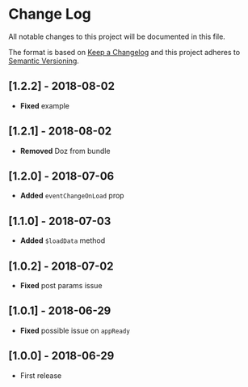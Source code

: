 # Change Log
All notable changes to this project will be documented in this file.

The format is based on [Keep a Changelog](http://keepachangelog.com/)
and this project adheres to [Semantic Versioning](http://semver.org/).

## [1.2.2] - 2018-08-02
- **Fixed** example

## [1.2.1] - 2018-08-02
- **Removed** Doz from bundle

## [1.2.0] - 2018-07-06
- **Added** `eventChangeOnLoad` prop

## [1.1.0] - 2018-07-03
- **Added** `$loadData` method

## [1.0.2] - 2018-07-02
- **Fixed** post params issue

## [1.0.1] - 2018-06-29
- **Fixed** possible issue on `appReady`

## [1.0.0] - 2018-06-29
- First release